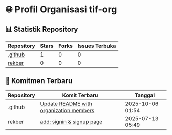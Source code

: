 # 🌐 Profil Organisasi tif-org

## 📊 Statistik Repository

| Repository | Stars | Forks | Issues Terbuka |
| --- | --- | --- | --- |
| [.github](https://github.com/tif-org/.github) | 1 | 0 | 0 |
| [rekber](https://github.com/tif-org/rekber) | 0 | 0 | 0 |


## 🔄 Komitmen Terbaru

| Repository | Komit Terbaru | Tanggal |
| --- | --- | --- |
| .github | [Update README with organization members](https://github.com/tif-org/.github/commit/4cf638cea697770361340cebef78c29b648e66c9) | 2025-10-06 01:54 |
| rekber | [add: signin & signup page](https://github.com/tif-org/rekber/commit/26bc93d0ebfbb6108921d509ecc1c1ebf7528fa4) | 2025-07-13 05:49 |

